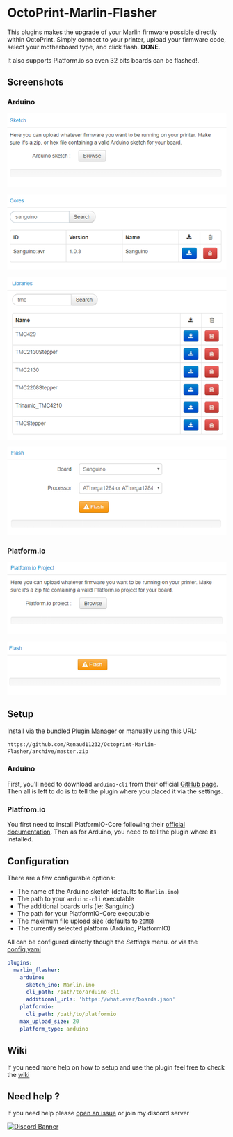 # OctoPrint-Marlin-Flasher

This plugins makes the upgrade of your Marlin firmware possible directly within OctoPrint.
Simply connect to your printer, upload your firmware code, select your motherboard type, and click flash. **DONE**.

It also supports Platform.io so even 32 bits boards can be flashed!.

## Screenshots

### Arduino

![Arduino Sketch](.github/img/arduino_sketch.png)

![Arduino Cores](.github/img/arduino_cores.png)

![Arduino Libraries](.github/img/arduino_libraries.png)

![Arduino Flash](.github/img/arduino_flash.png)

### Platform.io

![Platform.io Sketch](.github/img/pio_project.png)

![Platform.io Flash](.github/img/pio_flash.png)

## Setup

Install via the bundled [Plugin Manager](https://github.com/foosel/OctoPrint/wiki/Plugin:-Plugin-Manager)
or manually using this URL:

    https://github.com/Renaud11232/Octoprint-Marlin-Flasher/archive/master.zip

### Arduino

First, you'll need to download `arduino-cli` from their official [GitHub page](https://github.com/arduino/arduino-cli/releases). Then all is left to do is to tell the plugin where you placed it via the settings.

### Platfrom.io

You first need to install PlatformIO-Core following their [official documentation](https://docs.platformio.org/en/latest/installation.html). Then as for Arduino, you need to tell the plugin where its installed.

## Configuration

There are a few configurable options:
* The name of the Arduino sketch (defaults to `Marlin.ino`)
* The path to your `arduino-cli` executable
* The additional boards urls (ie: Sanguino)
* The path for your PlatformIO-Core executable
* The maximum file upload size (defaults to `20MB`)
* The currently selected platform (Arduino, PlatformIO)

All can be configured directly though the *Settings* menu. or via the [config.yaml](https://docs.octoprint.org/en/master/configuration/config_yaml.html)

```yaml
plugins:
  marlin_flasher:
    arduino:
      sketch_ino: Marlin.ino
      cli_path: /path/to/arduino-cli
      additional_urls: 'https://what.ever/boards.json'
    platformio:
      cli_path: /path/to/platformio
    max_upload_size: 20
    platform_type: arduino
```

## Wiki

If you need more help on how to setup and use the plugin feel free to check the [wiki](https://github.com/Renaud11232/OctoPrint-Marlin-Flasher/wiki)

## Need help ?

If you need help please [open an issue](https://github.com/Renaud11232/OctoPrint-Marlin-Flasher/issues/new) or join my discord server

[![Discord Banner](https://discordapp.com/api/guilds/569257302184689674/widget.png?style=banner2)](https://discord.gg/evMfXwT)
